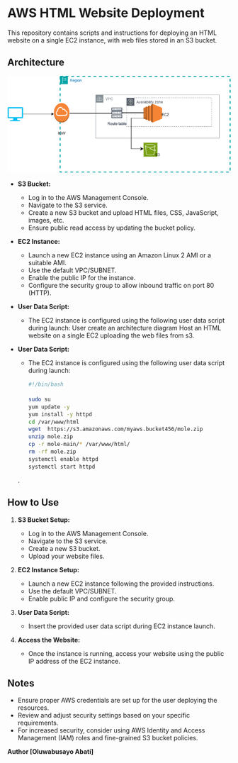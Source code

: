 

# AWS HTML Website Deployment

This repository contains scripts and instructions for deploying an HTML website on a single EC2 instance, with web files stored in an S3 bucket.

## Architecture

![AWS Architecture Diagram](html.png)

- **S3 Bucket:**
  - Log in to the AWS Management Console.
  - Navigate to the S3 service.
  - Create a new S3 bucket and upload HTML files, CSS, JavaScript, images, etc.
  - Ensure public read access by updating the bucket policy.

- **EC2 Instance:**
  - Launch a new EC2 instance using an Amazon Linux 2 AMI or a suitable AMI.
  - Use the default VPC/SUBNET.
  - Enable the public IP for the instance.
  - Configure the security group to allow inbound traffic on port 80 (HTTP).

- **User Data Script:**
  - The EC2 instance is configured using the following user data script during launch:
    User
create an architecture diagram Host an HTML website on a single EC2 uploading the web files from s3.

- **User Data Script:**
  - The EC2 instance is configured using the following user data script during launch:
    ```bash
    #!/bin/bash

    sudo su
    yum update -y
    yum install -y httpd
    cd /var/www/html
    wget  https://s3.amazonaws.com/myaws.bucket456/mole.zip
    unzip mole.zip
    cp -r mole-main/* /var/www/html/
    rm -rf mole.zip
    systemctl enable httpd
    systemctl start httpd
    ```
  .
## How to Use

1. **S3 Bucket Setup:**
   - Log in to the AWS Management Console.
   - Navigate to the S3 service.
   - Create a new S3 bucket.
   - Upload your website files.

2. **EC2 Instance Setup:**
   - Launch a new EC2 instance following the provided instructions.
   - Use the default VPC/SUBNET.
   - Enable public IP and configure the security group.

3. **User Data Script:**
   - Insert the provided user data script during EC2 instance launch.

4. **Access the Website:**
   - Once the instance is running, access your website using the public IP address of the EC2 instance.

## Notes

- Ensure proper AWS credentials are set up for the user deploying the resources.
- Review and adjust security settings based on your specific requirements.
- For increased security, consider using AWS Identity and Access Management (IAM) roles and fine-grained S3 bucket policies.


**Author
[Oluwabusayo Abati]**






